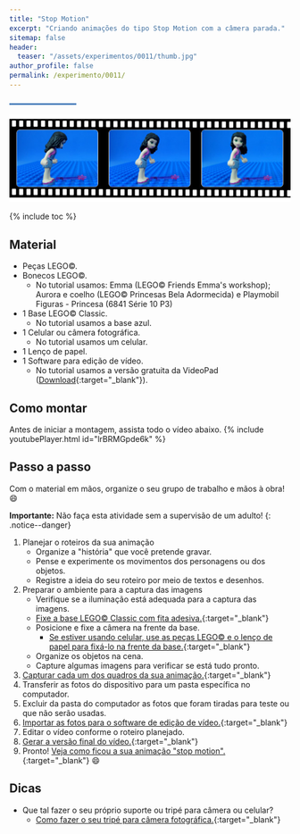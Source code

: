 ```yaml
---
title: "Stop Motion"
excerpt: "Criando animações do tipo Stop Motion com a câmera parada."
sitemap: false 
header: 
  teaser: "/assets/experimentos/0011/thumb.jpg" 
author_profile: false
permalink: /experimento/0011/
---
```

![Linha separadora](/assets/images/line.jpg)

![Carrinhos](/assets/experimentos/0011/thumb.jpg)

{% include toc %}

## Material
* Peças LEGO&copy;.
* Bonecos LEGO&copy;.
  - No tutorial usamos: Emma (LEGO&copy; Friends Emma's workshop); Aurora e coelho (LEGO&copy; Princesas Bela Adormecida) e Playmobil Figuras - Princesa (6841 Série 10 P3) 
* 1 Base LEGO&copy; Classic.
  - No tutorial usamos a base azul.
* 1 Celular ou câmera fotográfica.
  - No tutorial usamos um celular.
* 1 Lenço de papel.
* 1 Software para edição de vídeo.
  - No tutorial usamos a versão gratuita da VideoPad ([Download](https://www.nchsoftware.com/videopad/kb/free.html){:target="_blank"}).

## Como montar
Antes de iniciar a montagem, assista todo o vídeo abaixo.
{% include youtubePlayer.html id="lrBRMGpde6k" %}

## Passo a passo
Com o material em mãos, organize o seu grupo de trabalho e mãos à obra! :smile:

**Importante:** Não faça esta atividade sem a supervisão de um adulto! 
{: .notice--danger}

1. Planejar o roteiros da sua animação
   - Organize a "história" que você pretende gravar.
   - Pense e experimente os movimentos dos personagens ou dos objetos.
   - Registre a ideia do seu roteiro por meio de textos e desenhos.
1. Preparar o ambiente para a captura das imagens
   - Verifique se a iluminação está adequada para a captura das imagens.
   - [Fixe a base LEGO&copy; Classic com fita adesiva.](https://youtu.be/lrBRMGpde6k?t=1m0s){:target="_blank"}
   - Posicione e fixe a câmera na frente da base.
     - [Se estiver usando celular, use as peças LEGO&copy; e o lenço de papel para fixá-lo na frente da base.](https://youtu.be/lrBRMGpde6k?t=1m43s){:target="_blank"}
   - Organize os objetos na cena.
   - Capture algumas imagens para verificar se está tudo pronto.
1. [Capturar cada um dos quadros da sua animação.](https://youtu.be/lrBRMGpde6k?t=2m54s){:target="_blank"}
1. Transferir as fotos do dispositivo para um pasta específica no computador.
1. Excluir da pasta do computador as fotos que foram tiradas para teste ou que não serão usadas.
1. [Importar as fotos para o software de edição de vídeo.](https://youtu.be/lrBRMGpde6k?t=6m56s){:target="_blank"}
1. Editar o vídeo conforme o roteiro planejado.
1. [Gerar a versão final do vídeo.](https://youtu.be/lrBRMGpde6k?t=7m26s){:target="_blank"}
1. Pronto! [Veja como ficou a sua animação "stop motion".](https://youtu.be/lrBRMGpde6k?t=7m49s){:target="_blank"} :smile:    

## Dicas
* Que tal fazer o seu próprio suporte ou tripé para câmera ou celular?
  - [Como fazer o seu tripé para câmera fotográfica.](https://youtu.be/HQNkJs2DUxY){:target="_blank"}